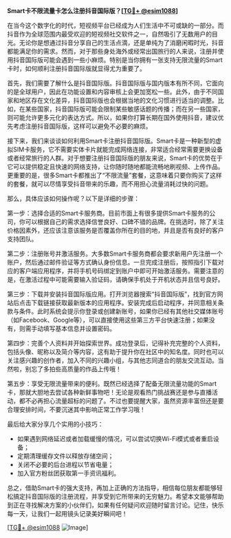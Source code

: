 **Smart卡不限流量卡怎么注册抖音国际版？[[TG💪+ @esim1088](https://t.me/s/esim1088)]**

在当今这个数字化的时代，短视频平台已经成为人们生活中不可或缺的一部分。而抖音作为全球范围内最受欢迎的短视频社交软件之一，自然吸引了无数用户的目光。无论你是想通过抖音分享自己的生活点滴，还是单纯为了消磨闲暇时光，抖音都能满足你的需求。然而，对于那些身处海外或经常出国旅行的人来说，注册并使用抖音国际版可能会遇到一些小麻烦。特别是当你拥有一张支持无限流量的Smart卡时，如何顺利注册抖音国际版就显得尤为重要了。

首先，我们需要了解什么是抖音国际版。抖音国际版与国内版本有所不同，它面向的是全球用户，因此在功能设置和内容审核上会更加宽松一些。此外，由于不同国家和地区存在文化差异，抖音国际版也会根据当地的文化习惯进行适当的调整。比如，在某些国家，抖音国际版可能会限制某些敏感话题的传播；而在另一些国家，则可能允许更多元化的表达方式。所以，如果你打算长期在国外使用抖音，建议优先考虑注册抖音国际版，这样可以避免不必要的麻烦。

接下来，我们来谈谈如何利用Smart卡注册抖音国际版。Smart卡是一种新型的虚拟SIM卡服务，它不需要实体卡片就能完成网络连接，非常适合经常需要更换设备或者经常旅行的人群。对于想要注册抖音国际版的朋友来说，Smart卡的优势在于它可以提供稳定且快速的网络支持，让你随时随地都能流畅地刷视频、上传作品。更重要的是，很多Smart卡都推出了“不限流量”套餐，这意味着只要你购买了这样的套餐，就可以尽情享受抖音带来的乐趣，而不用担心流量消耗过快的问题。

那么，具体应该如何操作呢？以下是详细的步骤：

第一步：选择合适的Smart卡服务商。目前市面上有很多提供Smart卡服务的公司，你可以根据自己的需求选择信誉良好、口碑不错的品牌。在挑选时，除了关注价格因素外，还应该注意该服务是否覆盖你所在的目的地，并且是否有良好的客户支持团队。

第二步：注册账号并激活服务。大多数Smart卡服务商都会要求新用户先注册一个账户，然后通过邮件验证等方式确认身份信息。一旦完成注册后，按照指引下载对应的客户端应用程序，并将手机号码绑定到账户中即可开始激活服务。需要注意的是，在激活过程中可能需要输入验证码，请确保手机处于开机状态并且信号良好。

第三步：下载并安装抖音国际版应用。打开浏览器搜索“抖音国际版”，找到官方网站后点击下载链接获取最新版本的应用程序。安装完成后启动程序，并同意相关条款与条件。此时系统会提示你登录或创建新账号，如果你已经有其他社交媒体账号（如Facebook、Google等），可以直接使用这些第三方平台快速注册；如果没有，则需手动填写基本信息并设置密码。

第四步：完善个人资料并开始探索世界。成功登录后，记得补充完整的个人资料，包括头像、昵称以及简介等内容，这有助于提升你在社区中的知名度。同时也可以关注感兴趣的创作者，加入不同的兴趣小组，与其他志同道合的朋友交流互动。当然啦，别忘了多拍些高质量的作品上传哦！

第五步：享受无限流量带来的便利。既然已经选择了配备无限流量功能的Smart卡，那就大胆地去尝试各种新鲜事物吧！无论是观看热门挑战赛还是参与直播活动，都不必再担心流量超标的问题了。不过也要提醒大家，虽然资源丰富但还是要合理安排时间，不要沉迷其中影响正常工作学习哦！

最后给大家分享几个实用的小技巧：
- 如果遇到网络延迟或者加载缓慢的情况，可以尝试切换Wi-Fi模式或者重启设备；
- 定期清理缓存文件以释放存储空间；
- 关闭不必要的后台进程以节省电量；
- 加入官方粉丝团获取第一手资讯福利。

总之，借助Smart卡的强大支持，再加上正确的方法指导，相信每位朋友都能够轻松搞定抖音国际版的注册流程，并享受到它所带来的无穷魅力。希望本文能够帮助到正在寻找解决方案的小伙伴们，如果有任何疑问欢迎随时留言讨论。记住，快乐每一天，让我们一起用镜头记录美好瞬间吧！

[[TG💪+ @esim1088](https://t.me/s/esim1088) ![Image](https://i.postimg.cc/4NQfJmqS/Snipaste-2025-05-13-00-14-12.png)]